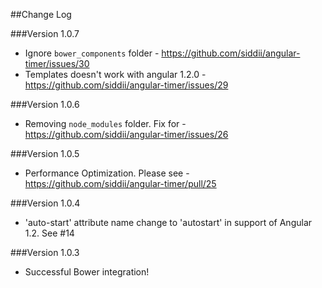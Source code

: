##Change Log

###Version 1.0.7
* Ignore `bower_components` folder - https://github.com/siddii/angular-timer/issues/30
* Templates doesn't work with angular 1.2.0 - https://github.com/siddii/angular-timer/issues/29

###Version 1.0.6
* Removing `node_modules` folder. Fix for - https://github.com/siddii/angular-timer/issues/26

###Version 1.0.5
* Performance Optimization. Please see - https://github.com/siddii/angular-timer/pull/25

###Version 1.0.4
* 'auto-start' attribute name change to 'autostart' in support of Angular 1.2. See #14

###Version 1.0.3
* Successful Bower integration!
